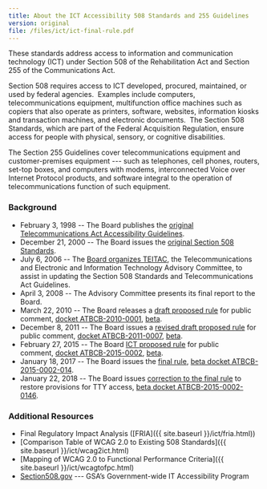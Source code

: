 ```yaml
---
title: About the ICT Accessibility 508 Standards and 255 Guidelines
version: original
file: /files/ict/ict-final-rule.pdf
---
```

These standards address access to information and communication technology (ICT) under Section 508 of the Rehabilitation Act and Section 255 of the Communications Act. 

Section 508 requires access to ICT developed, procured, maintained, or used by federal agencies.  Examples include computers, telecommunications equipment, multifunction office machines such as copiers that also operate as printers, software, websites, information kiosks and transaction machines, and electronic documents.  The Section 508 Standards, which are part of the Federal Acquisition Regulation, ensure access for people with physical, sensory, or cognitive disabilities.

The Section 255 Guidelines cover telecommunications equipment and customer-premises equipment --- such as telephones, cell phones, routers, set-top boxes, and computers with modems, interconnected Voice over Internet Protocol products, and software integral to the operation of telecommunications function of such equipment.

### Background

* February 3, 1998 -- The Board publishes the [original Telecommunications Act Accessibility Guidelines](https://federalregister.gov/d/98-2414).
* December 21, 2000 -- The Board issues the [original Section 508 Standards](https://federalregister.gov/d/E6-10562).
* July 6, 2006 -- The [Board organizes TEITAC](https://federalregister.gov/d/E6-10562), the Telecommunications and Electronic and Information Technology Advisory Committee, to assist in updating the Section 508 Standards and Telecommunications Act Guidelines.
* April 3, 2008 -- The Advisory Committee presents its final report to the Board.
* March 22, 2010 -- The Board releases a [draft proposed rule](https://federalregister.gov/d/2010-6245) for public comment, [docket ATBCB-2010-0001](https://www.regulations.gov/docket?D=ATBCB-2010-0001), [beta](https://beta.regulations.gov/docket/ATBCB-2010-0001).
* December 8, 2011 -- The Board issues a [revised draft proposed rule](https://federalregister.gov/d/2011-31462) for public comment, [docket ATBCB-2011-0007](https://www.regulations.gov/docket?D=ATBCB-2011-0007), [beta](https://beta.regulations.gov/docket/ATBCB-2011-0007).
* February 27, 2015 -- The Board [ICT proposed rule](https://federalregister.gov/d/2015-03467) for public comment, [docket ATBCB-2015-0002](https://www.regulations.gov/docket?D=ATBCB-2015-0002), [beta](https://beta.regulations.gov/docket/ATBCB-2015-0002).
* January 18, 2017 -- The Board issues the [final rule](https://federalregister.gov/d/2017-00395), [beta docket ATBCB-2015-0002-014](https://beta.regulations.gov/document/ATBCB-2015-0002-0144).
* January 22, 2018 -- The Board issues [correction to the final rule](https://federalregister.gov/d/2018-00848) to restore provisions for TTY access, [beta docket ATBCB-2015-0002-0146](https://beta.regulations.gov/document/ATBCB-2015-0002-0146).

### Additional Resources

* Final Regulatory Impact Analysis ([FRIA]({{ site.baseurl }}/ict/fria.html))
* [Comparison Table of WCAG 2.0 to Existing 508 Standards]({{ site.baseurl }}/ict/wcag2ict.html)
* [Mapping of WCAG 2.0 to Functional Performance Criteria]({{ site.baseurl }}/ict/wcagtofpc.html)
* [Section508.gov](https://section508.gov) --- GSA’s Government-wide IT Accessibility Program

